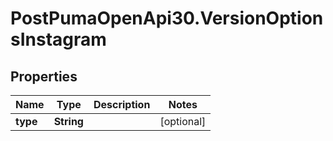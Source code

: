 # PostPumaOpenApi30.VersionOptionsInstagram

## Properties

Name | Type | Description | Notes
------------ | ------------- | ------------- | -------------
**type** | **String** |  | [optional] 


